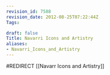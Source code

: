 ```yaml
---
revision_id: 7588
revision_date: 2012-08-25T07:22:44Z
Tags:

draft: false
Title: Navarri Icons and Artistry
aliases:
- Navarri_Icons_and_Artistry
---
```

#REDIRECT [[Navarr Icons and Artistry]]